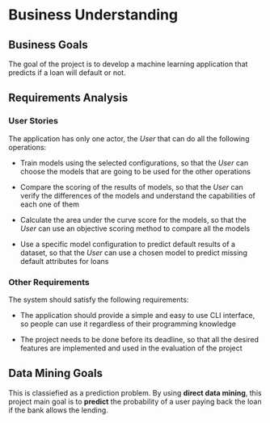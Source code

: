 # Business Understanding

## Business Goals

The goal of the project is to develop a machine learning application that predicts if a loan will default or not.

## Requirements Analysis

### User Stories

The application has only one actor, the *User* that can do all the following operations:

- Train models using the selected configurations,
  so that the *User* can choose the models that are going to be used for the other operations

- Compare the scoring of the results of models, 
  so that the *User* can verify the differences of the models and understand the capabilities of each one of them

- Calculate the area under the curve score for the models,
  so that the *User* can use an objective scoring method to compare all the models

- Use a specific model configuration to predict default results of a dataset,
  so that the *User* can use a chosen model to predict missing default attributes for loans

### Other Requirements

The system should satisfy the following requirements:

- The application should provide a simple and easy to use CLI interface,
  so people can use it regardless of their programming knowledge

- The project needs to be done before its deadline,
  so that all the desired features are implemented and used in the evaluation of the project

## Data Mining Goals

This is classiefied as a prediction problem.
By using __direct data mining__, this project main goal is to __predict__ the probability of a user paying back the loan if the bank allows the lending.     


